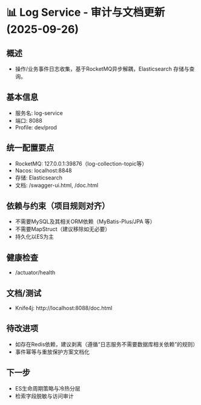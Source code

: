 # 📊 Log Service - 审计与文档更新 (2025-09-26)

## 概述
- 操作/业务事件日志收集，基于RocketMQ异步解耦，Elasticsearch 存储与查询。

## 基本信息
- 服务名: log-service
- 端口: 8088
- Profile: dev/prod

## 统一配置要点
- RocketMQ: 127.0.0.1:39876（log-collection-topic等）
- Nacos: localhost:8848
- 存储: Elasticsearch
- 文档: /swagger-ui.html, /doc.html

## 依赖与约束（项目规则对齐）
- 不需要MySQL及其相关ORM依赖（MyBatis-Plus/JPA 等）
- 不需要MapStruct（建议移除如无必要）
- 持久化以ES为主

## 健康检查
- /actuator/health

## 文档/测试
- Knife4j: http://localhost:8088/doc.html

## 待改进项
- 如存在Redis依赖，建议剥离（遵循“日志服务不需要数据库相关依赖”的规则）
- 事件幂等与重放保护方案文档化

## 下一步
- ES生命周期策略与冷热分层
- 检索字段脱敏与访问审计

